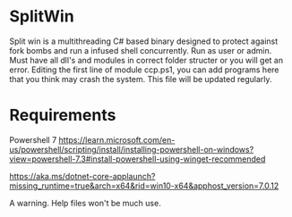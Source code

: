 # SplitWin
Split win is a multithreading C# based binary designed to protect against fork bombs and run a infused shell concurrently.
Run as user or admin.
Must have all dll's and modules in correct folder structer or you will get an error.
Editing the first line of module ccp.ps1, you can add programs here that you think may crash the system. This file will be updated regularly.

# Requirements
Powershell 7
https://learn.microsoft.com/en-us/powershell/scripting/install/installing-powershell-on-windows?view=powershell-7.3#install-powershell-using-winget-recommended

https://aka.ms/dotnet-core-applaunch?missing_runtime=true&arch=x64&rid=win10-x64&apphost_version=7.0.12

A warning.
Help files won't be much use.
